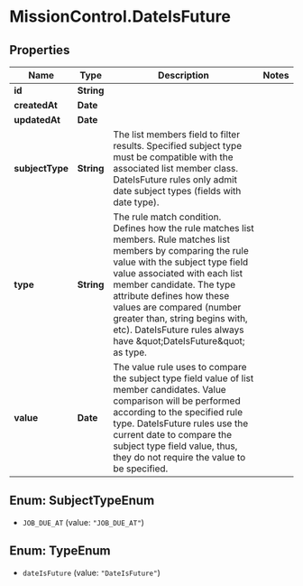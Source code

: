 # MissionControl.DateIsFuture

## Properties
Name | Type | Description | Notes
------------ | ------------- | ------------- | -------------
**id** | **String** |  | 
**createdAt** | **Date** |  | 
**updatedAt** | **Date** |  | 
**subjectType** | **String** | The list members field to filter results. Specified subject type must be compatible with the associated list member class. DateIsFuture rules only admit date subject types (fields with date type). | 
**type** | **String** | The rule match condition. Defines how the rule matches list members. Rule matches list members by comparing the rule value with the subject type field value associated with each list member candidate. The type attribute defines how these values are compared (number greater than, string begins with, etc). DateIsFuture rules always have \&quot;DateIsFuture\&quot; as type. | 
**value** | **Date** | The value rule uses to compare the subject type field value of list member candidates. Value comparison will be performed according to the specified rule type. DateIsFuture rules use the current date to compare the subject type field value, thus, they do not require the value to be specified. | 

<a name="SubjectTypeEnum"></a>
## Enum: SubjectTypeEnum

* `JOB_DUE_AT` (value: `"JOB_DUE_AT"`)


<a name="TypeEnum"></a>
## Enum: TypeEnum

* `dateIsFuture` (value: `"DateIsFuture"`)

